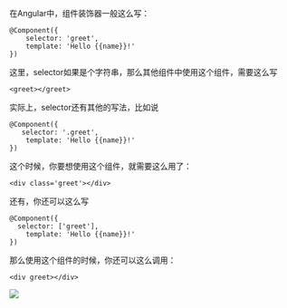 在Angular中，组件装饰器一般这么写：

```
@Component({    
    selector: 'greet', 
    template: 'Hello {{name}}!'
})
```

这里，selector如果是个字符串，那么其他组件中使用这个组件，需要这么写

```
<greet></greet>
```

实际上，selector还有其他的写法，比如说

```
@Component({    
   selector: '.greet', 
    template: 'Hello {{name}}!'
})
```

这个时候，你要想使用这个组件，就需要这么用了：

```
<div class='greet'></div>
```

还有，你还可以这么写

```
@Component({    
  selector: ['greet'],
    template: 'Hello {{name}}!'
})
```

那么使用这个组件的时候，你还可以这么调用：

```
<div greet></div>
```
![](https://upload-images.jianshu.io/upload_images/6943526-6ef90d678f7e51aa.gif?imageMogr2/auto-orient/strip)


